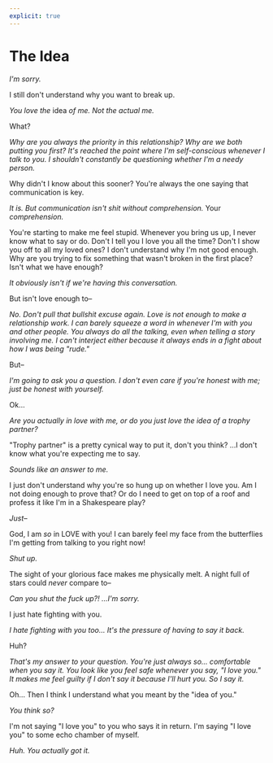 ```yaml
---
explicit: true
---
```


# The Idea

*I'm sorry.*

I still don't understand why you want to break up.

*You love the* idea *of me. Not the actual me.*

What?

*Why are you always the priority in this relationship? Why are we both putting you first? It's reached the point where I'm self-conscious whenever I talk to you. I shouldn't constantly be questioning whether I'm a needy person.*

Why didn't I know about this sooner? You're always the one saying that communication is key.

*It is. But communication isn't shit without comprehension.* Your *comprehension.*

You're starting to make me feel stupid. Whenever you bring us up, I never know what to say or do. Don't I tell you I love you all the time? Don't I show you off to all my loved ones? I don't understand why I'm not good enough. Why are you trying to fix something that wasn't broken in the first place? Isn't what we have enough?

*It obviously isn't if we're having this conversation.*

But isn't love enough to–

*No. Don't pull that bullshit excuse again. Love is not enough to make a relationship work. I can barely squeeze a word in whenever I'm with you and other people. You always do all the talking, even when telling a story involving me. I can't interject either because it always ends in a fight about how I was being "rude."*

But–

*I'm going to ask you a question. I don't even care if you're honest with me; just be honest with yourself.*

Ok…

*Are you actually in love with me, or do you just love the idea of a trophy partner?*

"Trophy partner" is a pretty cynical way to put it, don't you think? …I don't know what you're expecting me to say.

*Sounds like an answer to me.*

I just don't understand why you're so hung up on whether I love you. Am I not doing enough to prove that? Or do I need to get on top of a roof and profess it like I'm in a Shakespeare play?

*Just–*

God, I am *so* in LOVE with you! I can barely feel my face from the butterflies I'm getting from talking to you right now!

*Shut up.*

The sight of your glorious face makes me physically melt. A night full of stars could *never* compare to–

*Can you shut the fuck up?! …I'm sorry.*

I just hate fighting with you.

*I hate fighting with you too… It's the pressure of having to say it back.*

Huh?

*That's my answer to your question. You're just always so… comfortable when you say it. You look like you feel safe whenever you say, "I love you." It makes me feel guilty if I don't say it because I'll hurt you. So I say it.*

Oh… Then I think I understand what you meant by the "idea of you."

*You think so?*

I'm not saying "I love you" to you who says it in return. I'm saying "I love you" to some echo chamber of myself.

*Huh. You actually got it.*
